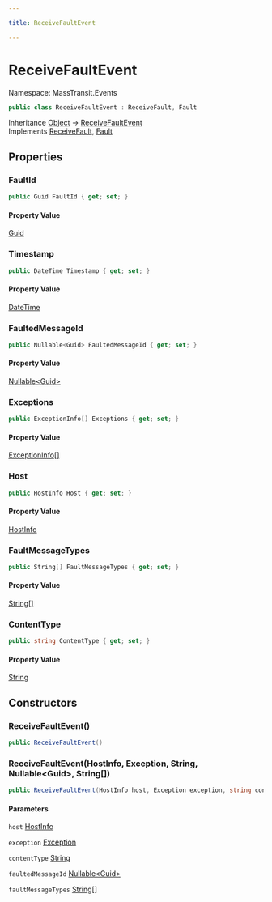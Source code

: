 ```yaml
---

title: ReceiveFaultEvent

---
```


# ReceiveFaultEvent

Namespace: MassTransit.Events

```csharp
public class ReceiveFaultEvent : ReceiveFault, Fault
```

Inheritance [Object](https://learn.microsoft.com/en-us/dotnet/api/system.object) → [ReceiveFaultEvent](../masstransit-events/receivefaultevent)<br/>
Implements [ReceiveFault](../../masstransit-abstractions/masstransit/receivefault), [Fault](../../masstransit-abstractions/masstransit/fault)

## Properties

### **FaultId**

```csharp
public Guid FaultId { get; set; }
```

#### Property Value

[Guid](https://learn.microsoft.com/en-us/dotnet/api/system.guid)<br/>

### **Timestamp**

```csharp
public DateTime Timestamp { get; set; }
```

#### Property Value

[DateTime](https://learn.microsoft.com/en-us/dotnet/api/system.datetime)<br/>

### **FaultedMessageId**

```csharp
public Nullable<Guid> FaultedMessageId { get; set; }
```

#### Property Value

[Nullable\<Guid\>](https://learn.microsoft.com/en-us/dotnet/api/system.nullable-1)<br/>

### **Exceptions**

```csharp
public ExceptionInfo[] Exceptions { get; set; }
```

#### Property Value

[ExceptionInfo[]](../../masstransit-abstractions/masstransit/exceptioninfo)<br/>

### **Host**

```csharp
public HostInfo Host { get; set; }
```

#### Property Value

[HostInfo](../../masstransit-abstractions/masstransit/hostinfo)<br/>

### **FaultMessageTypes**

```csharp
public String[] FaultMessageTypes { get; set; }
```

#### Property Value

[String[]](https://learn.microsoft.com/en-us/dotnet/api/system.string)<br/>

### **ContentType**

```csharp
public string ContentType { get; set; }
```

#### Property Value

[String](https://learn.microsoft.com/en-us/dotnet/api/system.string)<br/>

## Constructors

### **ReceiveFaultEvent()**

```csharp
public ReceiveFaultEvent()
```

### **ReceiveFaultEvent(HostInfo, Exception, String, Nullable\<Guid\>, String[])**

```csharp
public ReceiveFaultEvent(HostInfo host, Exception exception, string contentType, Nullable<Guid> faultedMessageId, String[] faultMessageTypes)
```

#### Parameters

`host` [HostInfo](../../masstransit-abstractions/masstransit/hostinfo)<br/>

`exception` [Exception](https://learn.microsoft.com/en-us/dotnet/api/system.exception)<br/>

`contentType` [String](https://learn.microsoft.com/en-us/dotnet/api/system.string)<br/>

`faultedMessageId` [Nullable\<Guid\>](https://learn.microsoft.com/en-us/dotnet/api/system.nullable-1)<br/>

`faultMessageTypes` [String[]](https://learn.microsoft.com/en-us/dotnet/api/system.string)<br/>
